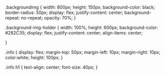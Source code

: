 .backgroundimg {
    width: 800px;
    height: 150px;
    background-color: black;
    border-radius: 50px;
    display: flex;
    justify-content: center;
    background-repeat: no-repeat;
    opacity: 70%;
}

.background-img-holder {
    width: 100%;
    height: 600px;
    background-color: #282C35;
    display: flex;
    justify-content: center;
    align-items: center;
    
}

.info {
    display: flex;
    margin-top: 50px;
    margin-left: 10px;
    margin-right: 10px;
    color:white;
    height: 100px;
}

.info h1 {
    text-align: center;
    font-size: 40px;
}



